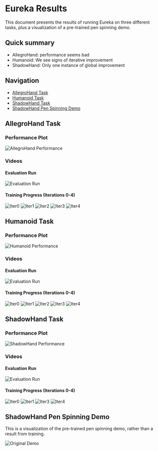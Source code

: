 # Eureka Results

This document presents the results of running Eureka on three different tasks, plus a visualization of a pre-trained pen spinning demo.

## Quick summary
- AllegroHand: performance seems bad
- Humanoid: We see signs of iterative improvement
- ShadowHand: Only one instance of global improvement

## Navigation
- [AllegroHand Task](#allegrohand-task)
- [Humanoid Task](#humanoid-task)
- [ShadowHand Task](#shadowhand-task)
- [ShadowHand Pen Spinning Demo](#shadowhand-pen-spinning-demo)

## AllegroHand Task

### Performance Plot
![AllegroHand Performance](plots/AllegroHandGPT_performance.png)

### Videos
#### Evaluation Run
![Evaluation Run](gifs/AllegroHandGPT_eval.gif)

#### Training Progress (Iterations 0-4)
![Iter0](gifs/AllegroHandGPT_iter0.gif) ![Iter1](gifs/AllegroHandGPT_iter1.gif) ![Iter2](gifs/AllegroHandGPT_iter2.gif) ![Iter3](gifs/AllegroHandGPT_iter3.gif) ![Iter4](gifs/AllegroHandGPT_iter4.gif)

## Humanoid Task

### Performance Plot
![Humanoid Performance](plots/HumanoidGPT_performance.png)

### Videos
#### Evaluation Run
![Evaluation Run](gifs/HumanoidGPT_eval.gif)

#### Training Progress (Iterations 0-4)
![Iter0](gifs/HumanoidGPT_iter0.gif) ![Iter1](gifs/HumanoidGPT_iter1.gif) ![Iter2](gifs/HumanoidGPT_iter2.gif) ![Iter3](gifs/HumanoidGPT_iter3.gif) ![Iter4](gifs/HumanoidGPT_iter4.gif)

## ShadowHand Task

### Performance Plot
![ShadowHand Performance](plots/ShadowHandGPT_performance.png)

### Videos
#### Evaluation Run
![Evaluation Run](gifs/ShadowHandGPT_eval.gif)

#### Training Progress (Iterations 0-4)
![Iter0](gifs/ShadowHandGPT_iter0.gif) ![Iter1](gifs/ShadowHandGPT_iter1.gif) ![Iter3](gifs/ShadowHandGPT_iter3.gif) ![Iter4](gifs/ShadowHandGPT_iter4.gif)

## ShadowHand Pen Spinning Demo
This is a visualization of the pre-trained pen spinning demo, rather than a result from training.

![Original Demo](gifs/original_demo_ShadowHandSpin.gif)

